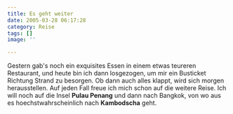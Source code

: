 ```yaml
---
title: Es geht weiter
date: 2005-03-28 06:17:28
category: Reise
tags: []
image: ''

---
```


Gestern gab's noch ein exquisites Essen in einem etwas teureren Restaurant, und heute bin ich dann losgezogen, um mir ein Busticket Richtung Strand zu besorgen. Ob dann auch alles klappt, wird sich morgen herausstellen. Auf jeden Fall freue ich mich schon auf die weitere Reise. Ich will noch auf die Insel **Pulau Penang** und dann nach Bangkok, von wo aus es hoechstwahrscheinlich nach **Kambodscha** geht.
